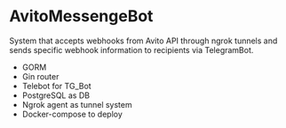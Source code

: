 # AvitoMessengeBot
 
 System that accepts webhooks from Avito API through ngrok tunnels and sends specific webhook information to recipients via TelegramBot.
 - GORM
 - Gin router
 - Telebot for TG_Bot
 - PostgreSQL as DB
 - Ngrok agent as tunnel system
 - Docker-compose to deploy
